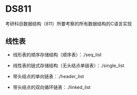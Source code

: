 # DS811

考研科目数据结构（811）所要考察的所有数据结构的C语言实现

## 线性表

- 线形表的顺序存储结构（顺序表）：./seq_list

- 线性表的链式存储结构（无头结点单链表）：./single_list

- 带头结点的单向链表：./header_list

- 带头结点的双向循环链表：./linked_list
